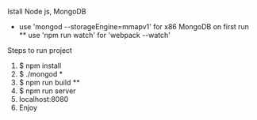Istall Node js, MongoDB

* use 'mongod --storageEngine=mmapv1' for x86 MongoDB on first run
** use 'npm run watch' for 'webpack --watch'

Steps to run project

1. $ npm install
2. $ ./mongod   *
3. $ npm run build **
4. $ npm run server
5. localhost:8080
6. Enjoy